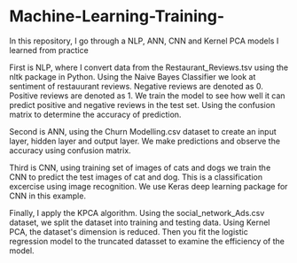 # Machine-Learning-Training-

In this repository, I go through a NLP, ANN, CNN and Kernel PCA models I learned from practice 

First is NLP, where I convert data from the Restaurant_Reviews.tsv using the nltk package in Python. 
Using the Naive Bayes Classifier we look at sentiment of restauurant reviews. Negative reviews are denoted as 0. Positive reviews are denoted as 1. We train the model to see how well it can predict positive and negative reviews in the test set. Using the confusion matrix to determine the accuracy of prediction.

Second is ANN, using the Churn Modelling.csv dataset to create an input layer, hidden layer and output layer. We make predictions and observe the accuracy using confusion matrix.  

Third is CNN, using training set of images of cats and dogs we train the CNN to predict the test images of cat and dog. This is a classification excercise using image recognition. We use Keras deep learning package for CNN in this example.

Finally, I apply the KPCA algorithm. Using the social_network_Ads.csv dataset, we split the dataset into training and testing data. Using Kernel PCA, the dataset's dimension is reduced. Then you fit the logistic regression model to the truncated datasset to examine the efficiency of the model. 
